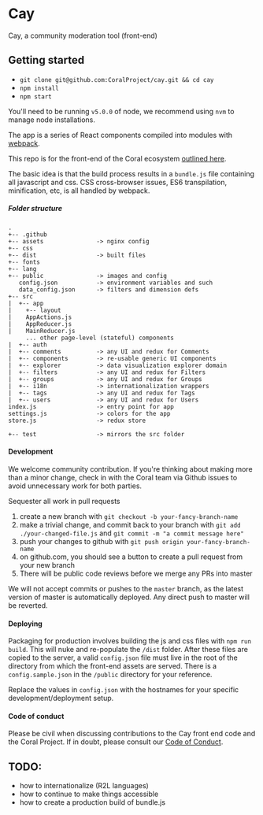 # Cay

Cay, a community moderation tool (front-end)

## Getting started

- `git clone git@github.com:CoralProject/cay.git && cd cay`
- `npm install`
- `npm start`

You'll need to be running `v5.0.0` of node, we recommend using `nvm` to manage node installations.

The app is a series of React components compiled into modules with [webpack](http://webpack.github.io/).

This repo is for the front-end of the Coral ecosystem [outlined here](https://github.com/coralproject/reef/blob/master/ECOSYSTEM.md).

The basic idea is that the build process results in a `bundle.js` file containing all javascript and css. CSS cross-browser issues, ES6 transpilation, minification, etc, is all handled by webpack.

##### Folder structure

```
.
+-- .github
+-- assets               -> nginx config
+-- css
+-- dist                 -> built files
+-- fonts
+-- lang
+-- public               -> images and config
   config.json           -> environment variables and such
   data_config.json      -> filters and dimension defs
+-- src
|  +-- app
|    +-- layout
|    AppActions.js
|    AppReducer.js
|    MainReducer.js
     ... other page-level (stateful) components
|  +-- auth
|  +-- comments          -> any UI and redux for Comments
|  +-- components        -> re-usable generic UI components
|  +-- explorer          -> data visualization explorer domain
|  +-- filters           -> any UI and redux for Filters
|  +-- groups            -> any UI and redux for Groups
|  +-- i18n              -> internationalization wrappers
|  +-- tags              -> any UI and redux for Tags
|  +-- users             -> any UI and redux for Users
index.js                 -> entry point for app
settings.js              -> colors for the app
store.js                 -> redux store

+-- test                 -> mirrors the src folder
```

#### Development

We welcome community contribution. If you're thinking about making more than a minor change, check in with the Coral team via Github issues to avoid unnecessary work for both parties.

Sequester all work in pull requests

  1. create a new branch with `git checkout -b your-fancy-branch-name`
  2. make a trivial change, and commit back to your branch with `git add ./your-changed-file.js` and `git commit -m "a commit message here"`
  3. push your changes to github with `git push origin your-fancy-branch-name`
  4. on github.com, you should see a button to create a pull request from your new branch
  5. There will be public code reviews before we merge any PRs into master

We will not accept commits or pushes to the `master` branch, as the latest version of master is automatically deployed. Any direct push to master will be reverted.

#### Deploying

Packaging for production involves building the js and css files with `npm run build`. This will nuke and re-populate the `/dist` folder. After these files are copied to the server, a valid `config.json` file must live in the root of the directory from which the front-end assets are served. There is a `config.sample.json` in the `/public` directory for your reference.

Replace the values in `config.json` with the hostnames for your specific development/deployment setup.

#### Code of conduct
Please be civil when discussing contributions to the Cay front end code and the Coral Project. If in doubt, please consult our [Code of Conduct](https://github.com/coralproject/reef/blob/master/CODE-OF-CONDUCT.md).

## TODO:
- how to internationalize (R2L languages)
- how to continue to make things accessible
- how to create a production build of bundle.js
